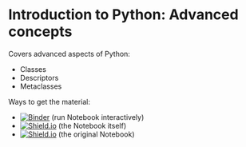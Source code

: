 # Introduction to Python: Advanced concepts
Covers advanced aspects of Python:

* Classes
* Descriptors
* Metaclasses

Ways to get the material:

* [![Binder](https://mybinder.org/badge_logo.svg)](https://mybinder.org/v2/gh/python-bites/introduction-python-advanced/HEAD) (run Notebook interactively)
* [![Shield.io](https://img.shields.io/badge/link-download-blue)](Classes,%20Descriptors%20%26%20Metaclasses.ipynb) (the Notebook itself)
* [![Shield.io](https://img.shields.io/badge/link-source-blue)](https://github.com/HamPUG/meetings/tree/master/2018/2018-04-09/ldo) (the original Notebook)


